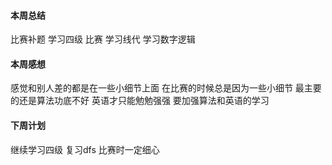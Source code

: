 #### 本周总结
  比赛补题
  学习四级
  比赛
  学习线代
  学习数字逻辑
#### 本周感想
  感觉和别人差的都是在一些小细节上面 在比赛的时候总是因为一些小细节 最主要的还是算法功底不好 英语才只能勉勉强强 要加强算法和英语的学习
#### 下周计划
  继续学习四级
  复习dfs 
  比赛时一定细心
